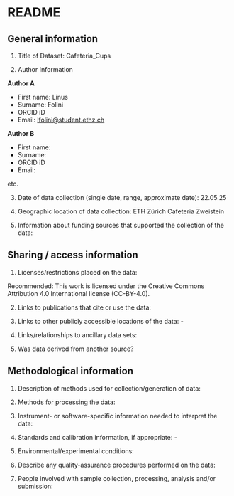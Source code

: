 # README

## General information

1.  Title of Dataset:  Cafeteria_Cups

2.  Author Information

**Author A**

- First name: Linus
- Surname: Folini
- ORCID iD
- Email: lfolini@student.ethz.ch

**Author B**

- First name:
- Surname:
- ORCID iD
- Email:

etc.

3.  Date of data collection (single date, range, approximate date): 22.05.25

4.  Geographic location of data collection: ETH Zürich Cafeteria Zweistein

5.  Information about funding sources that supported the collection of
    the data:  

## Sharing / access information

1.  Licenses/restrictions placed on the data:  

Recommended: This work is licensed under the Creative Commons Attribution 4.0 International license (CC-BY-4.0).

2.  Links to publications that cite or use the data: 

3.  Links to other publicly accessible locations of the data: -

4.  Links/relationships to ancillary data sets: 

5.  Was data derived from another source? 

## Methodological information

1.  Description of methods used for collection/generation of data:

2.  Methods for processing the data:

3.  Instrument- or software-specific information needed to interpret the
    data: 

4.  Standards and calibration information, if appropriate: -

5.  Environmental/experimental conditions: 

6.  Describe any quality-assurance procedures performed on the data: 

7.  People involved with sample collection, processing, analysis and/or
    submission:


